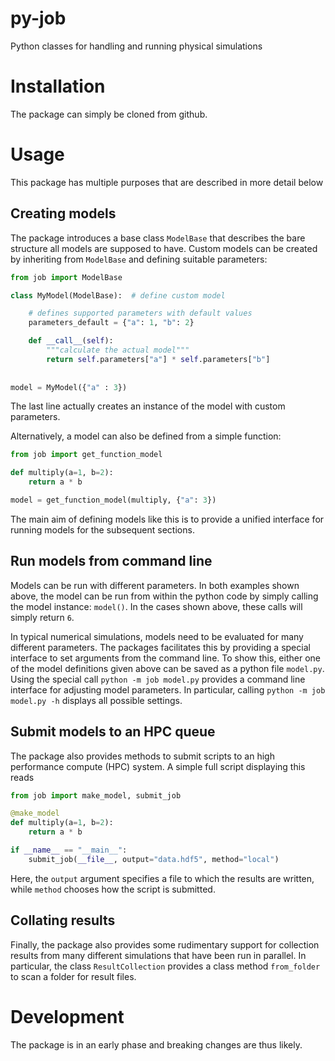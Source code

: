 # py-job
Python classes for handling and running physical simulations


Installation
============
The package can simply be cloned from github.


Usage
=====

This package has multiple purposes that are described in more detail below

Creating models
---------------
The package introduces a base class `ModelBase` that describes the bare structure all
models are supposed to have.
Custom models can be created by inheriting from `ModelBase` and defining suitable
parameters:

```python
from job import ModelBase

class MyModel(ModelBase):  # define custom model

    # defines supported parameters with default values
    parameters_default = {"a": 1, "b": 2}

    def __call__(self):
        """calculate the actual model"""
        return self.parameters["a"] * self.parameters["b"]
        
        
model = MyModel({"a" : 3})
```

The last line actually creates an instance of the model with custom parameters.

Alternatively, a model can also be defined from a simple function:

```python
from job import get_function_model

def multiply(a=1, b=2):
    return a * b

model = get_function_model(multiply, {"a": 3})
```

The main aim of defining models like this is to provide a unified interface for
running models for the subsequent sections.


Run models from command line
----------------------------

Models can be run with different parameters. In both examples shown above, the model
can be run from within the python code by simply calling the model instance: `model()`.
In the cases shown above, these calls will simply return `6`.

In typical numerical simulations, models need to be evaluated for many different
parameters. The packages facilitates this by providing a special interface to set
arguments from the command line. To show this, either one of the model definitions
given above can be saved as a python file `model.py`. Using the special call
`python -m job model.py` provides a command line interface for adjusting model parameters.
In particular, calling `python -m job model.py -h` displays all possible settings.


Submit models to an HPC queue
-----------------------------
The package also provides methods to submit scripts to an high performance compute (HPC)
system. 
A simple full script displaying this reads

```python
from job import make_model, submit_job

@make_model
def multiply(a=1, b=2):
    return a * b

if __name__ == "__main__":
    submit_job(__file__, output="data.hdf5", method="local")
```
Here, the `output` argument specifies a file to which the results are written, while
`method` chooses how the script is submitted.



Collating results
-----------------
Finally, the package also provides some rudimentary support for collection results from
many different simulations that have been run in parallel. In particular, the class
`ResultCollection` provides a class method `from_folder` to scan a folder for result files.


Development
===========
The package is in an early phase and breaking changes are thus likely.
